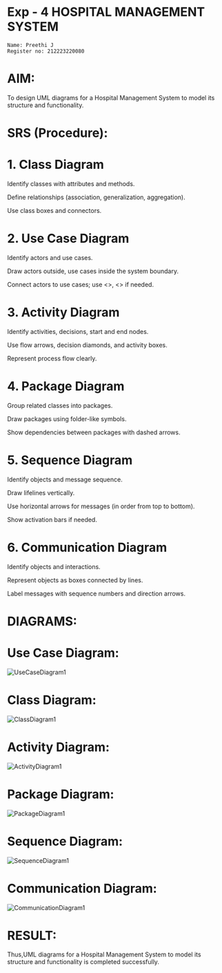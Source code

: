 # Exp - 4 HOSPITAL MANAGEMENT SYSTEM
```
Name: Preethi J
Register no: 212223220080
```

# AIM:
To design UML diagrams for a Hospital Management System to model its structure and functionality.


# SRS (Procedure):
# 1. Class Diagram
Identify classes with attributes and methods.

Define relationships (association, generalization, aggregation).

Use class boxes and connectors.

# 2. Use Case Diagram
Identify actors and use cases.

Draw actors outside, use cases inside the system boundary.

Connect actors to use cases; use <<include>>, <<extend>> if needed.

# 3. Activity Diagram
Identify activities, decisions, start and end nodes.

Use flow arrows, decision diamonds, and activity boxes.

Represent process flow clearly.

# 4. Package Diagram
Group related classes into packages.

Draw packages using folder-like symbols.

Show dependencies between packages with dashed arrows.

# 5. Sequence Diagram
Identify objects and message sequence.

Draw lifelines vertically.

Use horizontal arrows for messages (in order from top to bottom).

Show activation bars if needed.

# 6. Communication Diagram
Identify objects and interactions.

Represent objects as boxes connected by lines.

Label messages with sequence numbers and direction arrows.



# DIAGRAMS:
# Use Case Diagram:
![UseCaseDiagram1](https://github.com/user-attachments/assets/3314a23d-046f-4a93-8c77-54ae732ed745)

# Class Diagram:
![ClassDiagram1](https://github.com/user-attachments/assets/206b9abc-07d0-4bb1-8fe4-6f5b015c44dd)

# Activity Diagram:
![ActivityDiagram1](https://github.com/user-attachments/assets/4f56ec2d-c5cd-400e-a118-4fc680c7a214)

# Package Diagram:
![PackageDiagram1](https://github.com/user-attachments/assets/fa026e0d-9061-403e-b537-bf1fead26490)

# Sequence Diagram:
![SequenceDiagram1](https://github.com/user-attachments/assets/c2046a8c-6e4b-436f-b0f7-3e878220a7f5)

# Communication Diagram:
![CommunicationDiagram1](https://github.com/user-attachments/assets/c511c5ed-34f9-427f-ad3c-06ac6cf7f33d)

# RESULT:
Thus,UML diagrams for a Hospital Management System to model its structure and functionality is completed successfully.
